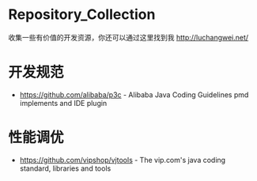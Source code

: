 
# Repository_Collection
收集一些有价值的开发资源，你还可以通过这里找到我 http://luchangwei.net/

开发规范
=================

  * https://github.com/alibaba/p3c - Alibaba Java Coding Guidelines pmd implements and IDE plugin
  
性能调优
=================

  * https://github.com/vipshop/vjtools - The vip.com's java coding standard, libraries and tools
